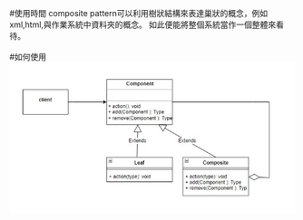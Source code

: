 #使用時間
composite pattern可以利用樹狀結構來表達巢狀的概念，例如xml,html,與作業系統中資料夾的概念。
  如此便能將整個系統當作一個整體來看待。
<br>  
#如何使用
![CompositePattern](CompositePattern.jpg)